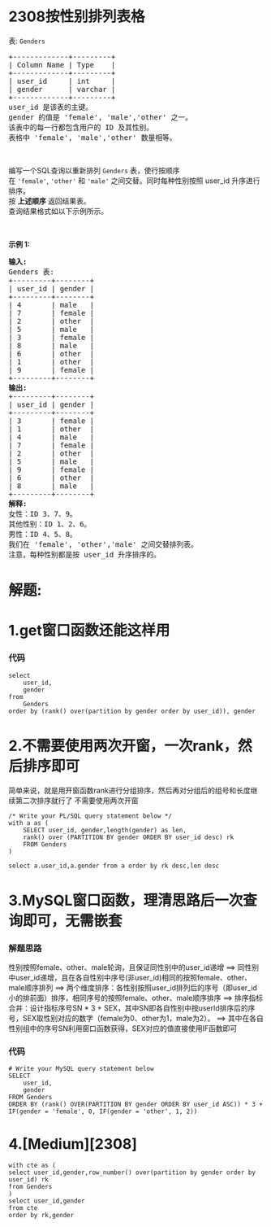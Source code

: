 # 2308按性别排列表格
<p>表: <code>Genders</code></p>

<pre>
+-------------+---------+
| Column Name | Type    |
+-------------+---------+
| user_id     | int     |
| gender      | varchar |
+-------------+---------+
user_id 是该表的主键。
gender 的值是 'female', 'male','other' 之一。
该表中的每一行都包含用户的 ID 及其性别。
表格中 'female', 'male','other' 数量相等。
</pre>

<p>&nbsp;</p>

<p>编写一个SQL查询以重新排列 <code>Genders</code> 表，使行按顺序在&nbsp;<code>'female'</code>,&nbsp;<code>'other'</code>&nbsp;和&nbsp;<code>'male'</code>&nbsp;之间交替。同时每种性别按照&nbsp;user_id 升序进行排序。<br />
按 <strong>上述顺序</strong> 返回结果表。<br />
查询结果格式如以下示例所示。</p>

<p>&nbsp;</p>

<p><strong>示例 1:</strong></p>

<pre>
<strong>输入:</strong> 
Genders 表:
+---------+--------+
| user_id | gender |
+---------+--------+
| 4       | male   |
| 7       | female |
| 2       | other  |
| 5       | male   |
| 3       | female |
| 8       | male   |
| 6       | other  |
| 1       | other  |
| 9       | female |
+---------+--------+
<strong>输出:</strong> 
+---------+--------+
| user_id | gender |
+---------+--------+
| 3       | female |
| 1       | other  |
| 4       | male   |
| 7       | female |
| 2       | other  |
| 5       | male   |
| 9       | female |
| 6       | other  |
| 8       | male   |
+---------+--------+
<strong>解释:</strong> 
女性：ID 3、7、9。
其他性别：ID 1、2、6。
男性：ID 4、5、8。
我们在 'female', 'other','male' 之间交替排列表。
注意，每种性别都是按 user_id 升序排序的。
</pre>
































# 解题:
# 1.get窗口函数还能这样用
### 代码

```mysql
select
    user_id,
    gender
from 
    Genders
order by (rank() over(partition by gender order by user_id)), gender
```
# 2.不需要使用两次开窗，一次rank，然后排序即可
简单来说，就是用开窗函数rank进行分组排序，然后再对分组后的组号和长度继续第二次排序就行了
不需要使用两次开窗
```
/* Write your PL/SQL query statement below */
with a as (
    SELECT user_id, gender,length(gender) as len, 
    rank() over (PARTITION BY gender ORDER BY user_id desc) rk
    FROM Genders
)

select a.user_id,a.gender from a order by rk desc,len desc

```
# 3.MySQL窗口函数，理清思路后一次查询即可，无需嵌套
### 解题思路
性别按照female、other、male轮询，且保证同性别中的user_id递增
==> 同性别中user_id递增，且在各自性别中序号(非user_id)相同的按照female、other、male顺序排列
==> 两个维度排序：各性别按照user_id排列后的序号（即user_id小的排前面）排序，相同序号的按照female、other、male顺序排序
==> 排序指标合并：设计指标序号SN * 3 + SEX，其中SN即各自性别中按userId排序后的序号，SEX取性别对应的数字（female为0、other为1，male为2）。
==> 其中在各自性别组中的序号SN利用窗口函数获得，SEX对应的值直接使用IF函数即可

### 代码

```mysql
# Write your MySQL query statement below
SELECT 
    user_id, 
    gender  
FROM Genders
ORDER BY (rank() OVER(PARTITION BY gender ORDER BY user_id ASC)) * 3 + IF(gender = 'female', 0, IF(gender = 'other', 1, 2))
```
# 4.[Medium][2308]
```
with cte as (
select user_id,gender,row_number() over(partition by gender order by user_id) rk
from Genders
)
select user_id,gender
from cte
order by rk,gender
```

